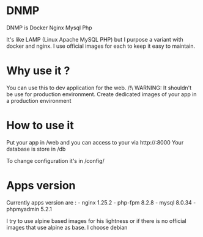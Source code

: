 # DNMP

DNMP is Docker Nginx Mysql Php

It's like LAMP (Linux Apache MySQL PHP) but I purpose a variant with docker and nginx.
I use official images for each to keep it easy to maintain.

# Why use it ?

You can use this to dev application for the web.
/!\ WARNING: It shouldn't be use for production environment. Create dedicated images of your app in a production environment

# How to use it

Put your app in /web and you can access to your via http://<host-ip>:8000
Your database is store in /db

To change configuration it's in /config/<app>

# Apps version

Currently apps version are :
    - nginx 1.25.2
    - php-fpm 8.2.8
    - mysql 8.0.34
    - phpmyadmin 5.2.1

I try to use alpine based images for his lightness or if there is no official images that use alpine as base. I choose debian